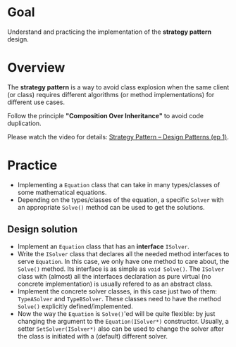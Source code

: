 # Goal
Understand and practicing the implementation of the **strategy pattern** design.

# Overview
The **strategy pattern** is a way to avoid class explosion when the same client (or class) requires 
different algorithms (or method implementations) for different use cases.

Follow the principle **"Composition Over Inheritance"** to avoid code duplication.

Please watch the video for details: [Strategy Pattern – Design Patterns (ep 1)](https://www.youtube.com/watch?v=v9ejT8FO-7I&list=PLrhzvIcii6GNjpARdnO4ueTUAVR9eMBpc).

# Practice
- Implementing a `Equation` class that can take in many types/classes of some mathematical equations.
- Depending on the types/classes of the equation, a specific `Solver` with an appropriate `Solve()` method 
can be used to get the solutions.

## Design solution
- Implement an `Equation` class that has an **interface** `ISolver`.
- Write the `ISolver` class that declares all the needed method interfaces to serve `Equation`. In this case, we only
have one method to care about, the `Solve()` method. Its interface is as simple as `void Solve()`. The `ISolver`
class with (almost) all the interfaces declaration as pure virtual (no concrete implementation) is usually refered
to as an abstract class.
- Implement the concrete solver classes, in this case just two of them: `TypeASolver` and `TypeBSolver`. These
classes need to have the method `Solve()` explicitly defined/implemented.
- Now the way the `Equation` is `Solve()`'ed will be quite flexible: by just changing the argument to the
`Equation(ISolver*)` constructor. Usually, a setter `SetSolver(ISolver*)` also can be used to change the solver
after the class is initiated with a (default) different solver.
